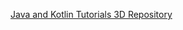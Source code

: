 [Java and Kotlin Tutorials 3D Repository](https://github.com/ABTSoftware/SciChart.Android.Documentation/tree/release_v4/samples/tutorials-native/tutorials-3d)